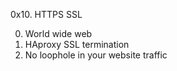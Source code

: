 0x10. HTTPS SSL

0. World wide web
1. HAproxy SSL termination
2. No loophole in your website traffic

